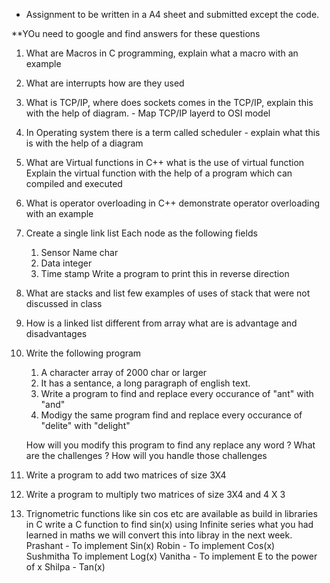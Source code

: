 * Assignment to be written in a A4 sheet and submitted except the code.


**YOu need to google and find answers for these questions

1. What are Macros in C programming, explain what a macro with an example
1. What are interrupts how are they used
1. What is TCP/IP, where does sockets comes in the TCP/IP, explain this with
the help of diagram. - Map TCP/IP layerd to OSI model
1. In Operating system there is a term called scheduler - explain what this is with the help of a diagram
1. What are Virtual functions in C++ what is the use of virtual function
   Explain the virtual function with the help of a program which can compiled
   and executed
1. What is operator overloading in C++ demonstrate operator overloading 
   with an example

1. Create a single link list 
    Each node as the following fields
     1. Sensor Name char
     2. Data  integer
     3. Time stamp
    Write a program to print this in reverse direction

1. What are stacks and list few examples of uses of stack that  were not discussed in class

1. How is a linked list different from array what are is advantage and disadvantages

1. Write the following program
    1. A character array of 2000 char or larger
    2. It has a sentance, a long paragraph of english text.
    3. Write a program to find and replace every occurance of "ant" with "and"
    4. Modigy the same program find and replace every occurance of "delite" with "delight"

    How will you modify this program to find any replace any word ?  What are the challenges ?
    How will you handle those challenges
    
1. Write a program to add  two matrices of size 3X4
1. Write a program to multiply  two matrices of size 3X4 and 4 X 3
1. Trignometric functions like sin cos etc are available as build in libraries in C
   write a C function to find sin(x) using Infinite series what you had learned in maths
   we will convert this into libray in the next week.
   Prashant - To implement Sin(x)
   Robin - To implement Cos(x)   
   Sushmitha  To implement Log(x)
   Vanitha - To implement E to the power of x
   Shilpa - Tan(x) 
   
